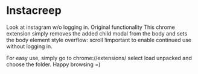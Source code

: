 # Instacreep
Look at instagram w/o logging in. Original functionality
This chrome extension simply removes the added child modal from the body and sets the body element style overflow: scroll !important to enable continued use without logging in.


For easy use, simply go to chrome://extensions/ select load unpacked and choose the folder. Happy browsing =)
